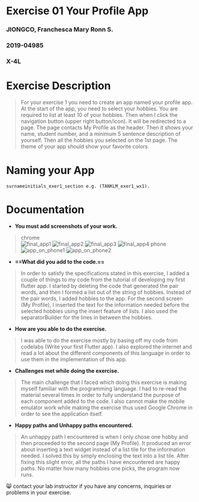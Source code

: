 # Exercise 01 Your Profile App
### JIONGCO, Franchesca Mary Ronn S.
### 2019-04985
### X-4L

# Exercise Description
> For your exercise 1 you need to create an app named your profile app. At the start of the app, you need to select your hobbies. You are required to list at least 10 of your hobbies. Then when I click the navigation button (upper right button/icon). It will be redirected to a page. The page contacts My Profile as the header. Then it shows your name, student number, and a minimum 5 sentence description of yourself. Then all the hobbies you selected on the 1st page. The theme of your app should show your favorite colors. 

# Naming your App
```
surnameinitials_exer1_section e.g. (TANKLM_exer1_wx1).
```

# Documentation
- **You must add screenshots of your work.**

> chrome <br/>
![final_app1](img/final_app1.png)
![final_app2](img/final_app2.png)
![final_app3](img/final_app3.png)
![final_app4](img/final_app4.png)
> phone
![app_on_phone1](img/app_on_phone1.jpg)
![app_on_phone2](img/app_on_phone2.jpg)



- **==What did you add to the code.==**

> In order to satisfy the specifications stated in this exercise, I added a couple of things to my code from the tutorial of developing my first flutter app. 
I started by deleting the code that generated the pair words, and then I formed a list out of the string of hobbies. 
Instead of the pair words, I added hobbies to the app. 
For the second screen (My Profile), I inserted the text for the information needed before the selected hobbies using the insert feature of lists. 
I also used the separatorBuilder for the lines in between the hobbies.

- **How are you able to do the exercise.**

> I was able to do the exercise mostly by basing off my code from codelabs (Write your first Flutter app). I also explored the internet and read a lot about the different components of this language in order to use them in the implementation of this app.

- **Challenges met while doing the exercise.**

> The main challenge that I faced which doing this exercise is making myself familiar with the programming language. I had to re-read the material several times in order to fully understand the purpose of each component added to the code. I also cannot make the mobile emulator work while making the exercise thus used Google Chrome in order to see the application itself.

- **Happy paths and Unhappy paths encountered.**

> An unhappy path I encountered is when I only chose one hobby and then proceeded to the second page (My Profile). It produced an error about inserting a text widget instead of a list tile for the information needed. I solved this by simply enclosing the text into a list tile. After fixing this slight error, all the paths I have encountered are happy paths. No matter how many hobbies one picks, the program now runs.

:smile_cat: contact your lab instructor if you have any concerns, inquiries or problems in your exercise.

